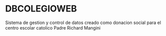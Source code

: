 # DBCOLEGIOWEB
Sistema de gestion y control de datos creado como donacion social para el centro escolar catolico Padre Richard Mangini
